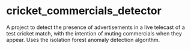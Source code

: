 # cricket_commercials_detector
A project to detect the presence of advertisements in a live telecast of a test cricket match, with the intention of muting commercials when they appear. Uses the isolation forest anomaly detection algorithm.
